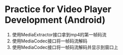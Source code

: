 Practice for Video Player Development (Android)
===========

1. 使用MediaExtractor接口拿到mp4的第一帧码流
2. 使用MediaCodec接口将一帧码流解码
3. 使用MediaCodec接口将一帧码流解码并显示到窗口上
